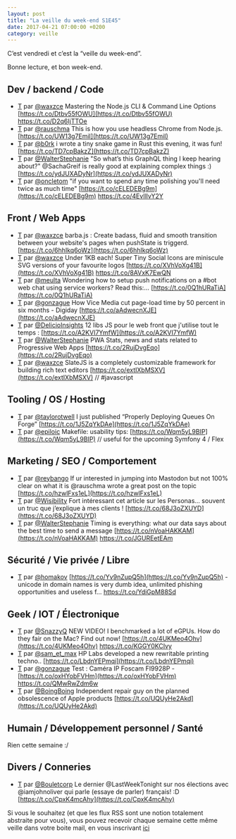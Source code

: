 ```yaml
---
layout: post
title: "La veille du week-end S1E45"
date: 2017-04-21 07:00:00 +0200
category: veille
---
```

C’est vendredi et c’est la “veille du week-end”.  

Bonne lecture, et bon week-end.

## Dev / backend / Code
- [T](http://twitter.com/waxzce/status/852960416783364097) par [@waxzce](https://twitter.com/waxzce) Mastering the Node.js CLI &amp; Command Line Options  [https://t.co/Dtbv55fOWU](https://t.co/Dtbv55fOWU) https://t.co/D2q6IjTTOe
- [T](http://twitter.com/rauschma/status/852978765932244993) par [@rauschma](https://twitter.com/rauschma) This is how you use headless Chrome from Node.js. [https://t.co/UW13g7EmiI](https://t.co/UW13g7EmiI)
- [T](http://twitter.com/b0rk/status/854193047525052416) par [@b0rk](https://twitter.com/b0rk) i wrote a tiny snake game in Rust this evening, it was fun! [https://t.co/TD7cpBakzZ](https://t.co/TD7cpBakzZ)
- [T](http://twitter.com/WalterStephanie/status/854214698853703680) par [@WalterStephanie](https://twitter.com/WalterStephanie) "So what’s this GraphQL thing I keep hearing about?" @SachaGreif is really good at explaining complex things :) [https://t.co/ydJUXADyNr](https://t.co/ydJUXADyNr)
- [T](http://twitter.com/oncletom/status/854269530658537473) par [@oncletom](https://twitter.com/oncletom) "if you want to spend any time polishing you'll need twice as much time" [https://t.co/cELEDEBg9m](https://t.co/cELEDEBg9m) https://t.co/4EvIllvY2Y



## Front / Web Apps
- [T](http://twitter.com/waxzce/status/853591603868520449) par [@waxzce](https://twitter.com/waxzce) barba.js : Create badass, fluid and smooth transition between your website's pages when pushState is triggerd. [https://t.co/6hhIkq6oWz](https://t.co/6hhIkq6oWz)
- [T](http://twitter.com/waxzce/status/853974599029190657) par [@waxzce](https://twitter.com/waxzce) Under 1KB each! Super Tiny Social Icons are miniscule SVG versions of your favourite logos [https://t.co/XVhVoXg41B](https://t.co/XVhVoXg41B) https://t.co/8AVxK7EwQN
- [T](http://twitter.com/meulta/status/854008728474886144) par [@meulta](https://twitter.com/meulta) Wondering how to setup push notifications on a #bot web chat using service workers? Read this:… [https://t.co/0Q1hURaTiA](https://t.co/0Q1hURaTiA)
- [T](http://twitter.com/gonzague/status/854002250359996416) par [@gonzague](https://twitter.com/gonzague) How Vice Media cut page-load time by 50 percent in six months - Digiday [https://t.co/aAdwecnXJE](https://t.co/aAdwecnXJE)
- [T](http://twitter.com/DelicioInsights/status/853895816934830080) par [@DelicioInsights](https://twitter.com/DelicioInsights) 12 libs JS pour le web front que j'utilise tout le temps : [https://t.co/A2KVI7YmfW](https://t.co/A2KVI7YmfW)
- [T](http://twitter.com/WalterStephanie/status/854575247881883648) par [@WalterStephanie](https://twitter.com/WalterStephanie) PWA Stats, news and stats related to Progressive Web Apps [https://t.co/2RujDvgEqo](https://t.co/2RujDvgEqo)
- [T](http://twitter.com/waxzce/status/854287140410281984) par [@waxzce](https://twitter.com/waxzce) SlateJS is a completely customizable framework for building rich text editors [https://t.co/extIXbMSXV](https://t.co/extIXbMSXV) // #javascript



## Tooling / OS / Hosting
- [T](http://twitter.com/taylorotwell/status/853978332345643010) par [@taylorotwell](https://twitter.com/taylorotwell) I just published “Properly Deploying Queues On Forge” [https://t.co/1J5ZqYkDAe](https://t.co/1J5ZqYkDAe)
- [T](http://twitter.com/epiloic/status/854137480265773056) par [@epiloic](https://twitter.com/epiloic) Makefile: usability tips: [https://t.co/Wqm5yL9BIP](https://t.co/Wqm5yL9BIP) // useful for the upcoming Symfony 4 / Flex


## Marketing / SEO / Comportement
- [T](http://twitter.com/reybango/status/854018298115219457) par [@reybango](https://twitter.com/reybango) If ur interested in jumping into Mastodon but not 100% clear on what it is @rauschma wrote a great post on the topic [https://t.co/hzwlFxs1eL](https://t.co/hzwlFxs1eL)
- [T](http://twitter.com/Wisibility/status/854264410701008896) par [@Wisibility](https://twitter.com/Wisibility) Fort intéressant cet article sur les Personas… souvent un truc que j’explique à mes clients ! [https://t.co/68J3oZXUYD](https://t.co/68J3oZXUYD)
- [T](http://twitter.com/WalterStephanie/status/854647862839455744) par [@WalterStephanie](https://twitter.com/WalterStephanie) Timing is everything: what our data says about the best time to send a message [https://t.co/nVoaHAKKAM](https://t.co/nVoaHAKKAM) https://t.co/JGUREetEAm



## Sécurité / Vie privée / Libre
- [T](http://twitter.com/homakov/status/853172736776163329) par [@homakov](https://twitter.com/homakov) [https://t.co/Yv9nZupQ5h](https://t.co/Yv9nZupQ5h) - unicode in domain names is very dumb idea, unlimited phishing opportunities and useless f… https://t.co/YdiGpM88Sd


## Geek / IOT / Électronique
- [T](http://twitter.com/SnazzyQ/status/853278185399566336) par [@SnazzyQ](https://twitter.com/SnazzyQ) NEW VIDEO! I benchmarked a lot of eGPUs. How do they fair on the Mac? Find out now! [https://t.co/4UKMeo4Ohv](https://t.co/4UKMeo4Ohv) https://t.co/KGGY0KCIvy
- [T](http://twitter.com/sam_et_max/status/853544696236445698) par [@sam_et_max](https://twitter.com/sam_et_max) HP Labs developed a new rewritable printing techno.. [https://t.co/LbdnYEPmqi](https://t.co/LbdnYEPmqi)
- [T](http://twitter.com/gonzague/status/854223568586104832) par [@gonzague](https://twitter.com/gonzague) Test : Caméra IP Foscam FI9928P - [https://t.co/oxHYobFVHm](https://t.co/oxHYobFVHm) https://t.co/QMwRwZdm6w
- [T](http://twitter.com/BoingBoing/status/854224030102151169) par [@BoingBoing](https://twitter.com/BoingBoing) Independent repair guy on the planned obsolescence of Apple products [https://t.co/UQUyHe2Akd](https://t.co/UQUyHe2Akd)



## Humain / Développement personnel / Santé
Rien cette semaine :/


## Divers / Conneries
- [T](http://twitter.com/Bouletcorp/status/853894865914036225) par [@Bouletcorp](https://twitter.com/Bouletcorp) Le dernier @LastWeekTonight sur nos élections avec @iamjohnoliver qui parle (essaye de parler) français! :D [https://t.co/CpxK4mcAhy](https://t.co/CpxK4mcAhy)





Si vous le souhaitez (et que les flux RSS sont une notion totalement abstraite pour vous), vous pouvez recevoir chaque semaine cette même veille dans votre boite mail, en vous inscrivant [ici](/newsletter.html)
